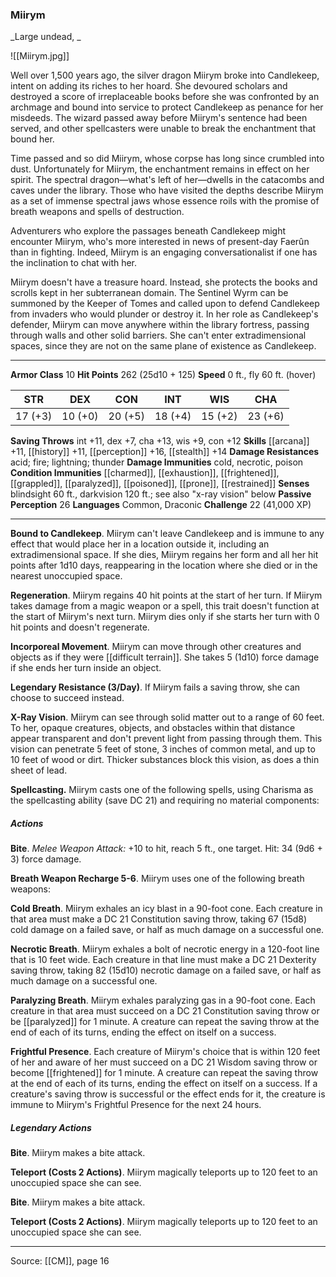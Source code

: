 ### Miirym
_Large undead, _

![[Miirym.jpg]]

Well over 1,500 years ago, the silver dragon Miirym broke into Candlekeep, intent on adding its riches to her hoard. She devoured scholars and destroyed a score of irreplaceable books before she was confronted by an archmage and bound into service to protect Candlekeep as penance for her misdeeds. The wizard passed away before Miirym's sentence had been served, and other spellcasters were unable to break the enchantment that bound her.

Time passed and so did Miirym, whose corpse has long since crumbled into dust. Unfortunately for Miirym, the enchantment remains in effect on her spirit. The spectral dragon—what's left of her—dwells in the catacombs and caves under the library. Those who have visited the depths describe Miirym as a set of immense spectral jaws whose essence roils with the promise of breath weapons and spells of destruction.

Adventurers who explore the passages beneath Candlekeep might encounter Miirym, who's more interested in news of present-day Faerûn than in fighting. Indeed, Miirym is an engaging conversationalist if one has the inclination to chat with her.

Miirym doesn't have a treasure hoard. Instead, she protects the books and scrolls kept in her subterranean domain. The Sentinel Wyrm can be summoned by the Keeper of Tomes and called upon to defend Candlekeep from invaders who would plunder or destroy it. In her role as Candlekeep's defender, Miirym can move anywhere within the library fortress, passing through walls and other solid barriers. She can't enter extradimensional spaces, since they are not on the same plane of existence as Candlekeep.




---

**Armor Class** 10
**Hit Points** 262 (25d10 + 125)
**Speed** 0 ft., fly 60 ft. (hover)

| STR     | DEX     | CON     | INT     | WIS     | CHA     |
|---------|---------|---------|---------|---------|---------|
| 17 (+3) | 10 (+0) | 20 (+5) | 18 (+4) | 15 (+2) | 23 (+6) |

**Saving Throws** int +11, dex +7, cha +13, wis +9, con +12
**Skills** [[arcana]] +11, [[history]] +11, [[perception]] +16, [[stealth]] +14
**Damage Resistances** acid; fire; lightning; thunder
**Damage Immunities** cold, necrotic, poison
**Condition Immunities** [[charmed]], [[exhaustion]], [[frightened]], [[grappled]], [[paralyzed]], [[poisoned]], [[prone]], [[restrained]]
**Senses** blindsight 60 ft., darkvision 120 ft.; see also "x-ray vision" below
**Passive Perception** 26
**Languages** Common, Draconic
**Challenge** 22 (41,000 XP)

---

**Bound to Candlekeep**. Miirym can't leave Candlekeep and is immune to any effect that would place her in a location outside it, including an extradimensional space. If she dies, Miirym regains her form and all her hit points after 1d10 days, reappearing in the location where she died or in the nearest unoccupied space.

**Regeneration**. Miirym regains 40 hit points at the start of her turn. If Miirym takes damage from a magic weapon or a spell, this trait doesn't function at the start of Miirym's next turn. Miirym dies only if she starts her turn with 0 hit points and doesn't regenerate.

**Incorporeal Movement**. Miirym can move through other creatures and objects as if they were [[difficult terrain]]. She takes 5 (1d10) force damage if she ends her turn inside an object.

**Legendary Resistance (3/Day)**. If Miirym fails a saving throw, she can choose to succeed instead.

**X-Ray Vision**. Miirym can see through solid matter out to a range of 60 feet. To her, opaque creatures, objects, and obstacles within that distance appear transparent and don't prevent light from passing through them. This vision can penetrate 5 feet of stone, 3 inches of common metal, and up to 10 feet of wood or dirt. Thicker substances block this vision, as does a thin sheet of lead.

**Spellcasting.** Miirym casts one of the following spells, using Charisma as the spellcasting ability (save DC 21) and requiring no material components:

##### Actions
**Bite**. _Melee Weapon Attack:_ +10 to hit, reach 5 ft., one target. Hit: 34 (9d6 + 3) force damage.

**Breath Weapon Recharge 5-6**. Miirym uses one of the following breath weapons:

**Cold Breath**. Miirym exhales an icy blast in a 90-foot cone. Each creature in that area must make a DC 21 Constitution saving throw, taking 67 (15d8) cold damage on a failed save, or half as much damage on a successful one.

**Necrotic Breath**. Miirym exhales a bolt of necrotic energy in a 120-foot line that is 10 feet wide. Each creature in that line must make a DC 21 Dexterity saving throw, taking 82 (15d10) necrotic damage on a failed save, or half as much damage on a successful one.

**Paralyzing Breath**. Miirym exhales paralyzing gas in a 90-foot cone. Each creature in that area must succeed on a DC 21 Constitution saving throw or be [[paralyzed]] for 1 minute. A creature can repeat the saving throw at the end of each of its turns, ending the effect on itself on a success.

**Frightful Presence**. Each creature of Miirym's choice that is within 120 feet of her and aware of her must succeed on a DC 21 Wisdom saving throw or become [[frightened]] for 1 minute. A creature can repeat the saving throw at the end of each of its turns, ending the effect on itself on a success. If a creature's saving throw is successful or the effect ends for it, the creature is immune to Miirym's Frightful Presence for the next 24 hours.

##### Legendary Actions
**Bite**. Miirym makes a bite attack.

**Teleport (Costs 2 Actions)**. Miirym magically teleports up to 120 feet to an unoccupied space she can see.

**Bite**. Miirym makes a bite attack.

**Teleport (Costs 2 Actions)**. Miirym magically teleports up to 120 feet to an unoccupied space she can see.


---

Source: [[CM]], page 16